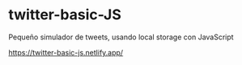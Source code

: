 # twitter-basic-JS
Pequeño simulador de tweets, usando local storage con JavaScript

https://twitter-basic-js.netlify.app/
